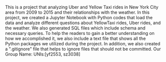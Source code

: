 This is a project that analyzing Uber and Yellow Taxi rides in New York City area from 2009 to 2015 and their relationships with the weather. In this project, we created a Jupyter Notebook with Python codes that load the data and analyze different questions about YellowTaxi rides, Uber rides, and the weather. We also generated SQL files which include schema and necessary queries. To help the readers to gain a better understanding on how we accomplished it, we also include a text file that shows all the Python packages we utilized during the project. In addition, we also created a ".gitignore" file that helps to ignore files that should not be committed. 
Our Group Name:
UNIs:[yf2553, sz3038]
